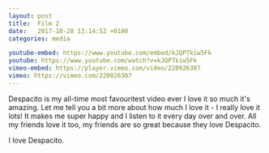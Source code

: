 ```yaml
---
layout: post
title:  Film 2
date:   2017-10-28 13:14:52 +0100
categories: media

youtube-embed: https://www.youtube.com/embed/kJQP7kiw5Fk
youtube: https://www.youtube.com/watch?v=kJQP7kiw5Fk
vimeo-embed: https://player.vimeo.com/video/220026307
vimeo: https://vimeo.com/220026307
---
```


Despacito is my all-time most favouritest video ever I love it so much it's amazing.  Let me tell you a bit more about how much I love it - I really love it lots!  It makes me super happy and I listen to it every day over and over.  All my friends love it too, my friends are so great because they love Despacito.

I love Despacito. 